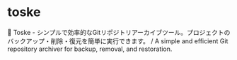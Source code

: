 # toske
🦔 Toske - シンプルで効率的なGitリポジトリアーカイブツール。プロジェクトのバックアップ・削除・復元を簡単に実行できます。 / A simple and efficient Git repository archiver for backup, removal, and restoration.
